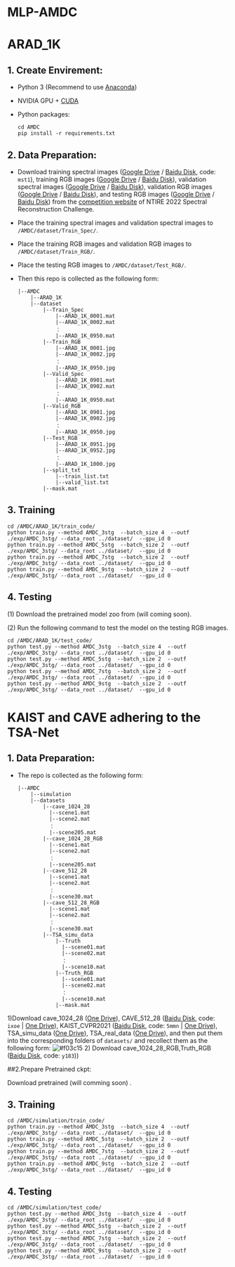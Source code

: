 # MLP-AMDC

# ARAD_1K
## 1. Create Envirement:

- Python 3 (Recommend to use [Anaconda](https://www.anaconda.com/download/#linux))

- NVIDIA GPU + [CUDA](https://developer.nvidia.com/cuda-downloads)

- Python packages:

  ```shell
  cd AMDC
  pip install -r requirements.txt
  ```
## 2. Data Preparation:

- Download training spectral images ([Google Drive](https://drive.google.com/file/d/1FQBfDd248dCKClR-BpX5V2drSbeyhKcq/view) / [Baidu Disk](https://pan.baidu.com/s/1NisQ6NjGvVhc0iOLH7OFvg), code: `mst1`), training RGB images ([Google Drive](https://drive.google.com/file/d/1A4GUXhVc5k5d_79gNvokEtVPG290qVkd/view) / [Baidu Disk](https://pan.baidu.com/s/1k7aSSL5MMipWYszlFaBLkA)),  validation spectral images ([Google Drive](https://drive.google.com/file/d/12QY8LHab3gzljZc3V6UyHgBee48wh9un/view) / [Baidu Disk](https://pan.baidu.com/s/1CIb5AqLWJxaGilTPtmWl0A)), validation RGB images ([Google Drive](https://drive.google.com/file/d/19vBR_8Il1qcaEZsK42aGfvg5lCuvLh1A/view) / [Baidu Disk](https://pan.baidu.com/s/1YakbXgBgnhNmYoxySmZaGw)), and testing RGB images ([Google Drive](https://drive.google.com/file/d/1A5309Gk7kNFI-ORyADueiPOCMQNTA7r5/view) / [Baidu Disk](https://pan.baidu.com/s/1RXHK64mUfK_GeeoLzqAmeQ)) from the [competition website](https://codalab.lisn.upsaclay.fr/competitions/721#participate-get_data) of NTIRE 2022 Spectral Reconstruction Challenge.

- Place the training spectral images and validation spectral images to `/AMDC/dataset/Train_Spec/`.

- Place the training RGB images and validation RGB images to `/AMDC/dataset/Train_RGB/`.

- Place the testing RGB images  to `/AMDC/dataset/Test_RGB/`.

- Then this repo is collected as the following form:

  ```shell
  |--AMDC
      |--ARAD_1K 
      |--dataset 
          |--Train_Spec
              |--ARAD_1K_0001.mat
              |--ARAD_1K_0002.mat
              ： 
              |--ARAD_1K_0950.mat
		  |--Train_RGB
              |--ARAD_1K_0001.jpg
              |--ARAD_1K_0002.jpg
              ： 
              |--ARAD_1K_0950.jpg
          |--Valid_Spec
              |--ARAD_1K_0901.mat
              |--ARAD_1K_0902.mat
              ： 
              |--ARAD_1K_0950.mat
		  |--Valid_RGB
              |--ARAD_1K_0901.jpg
              |--ARAD_1K_0902.jpg
              ： 
              |--ARAD_1K_0950.jpg
          |--Test_RGB
              |--ARAD_1K_0951.jpg
              |--ARAD_1K_0952.jpg
              ： 
              |--ARAD_1K_1000.jpg
          |--split_txt
              |--train_list.txt
              |--valid_list.txt
          |--mask.mat
  ```
  
## 3. Training
```shell
cd /AMDC/ARAD_1K/train_code/
python train.py --method AMDC_3stg  --batch_size 4  --outf ./exp/AMDC_3stg/ --data_root ../dataset/  --gpu_id 0
python train.py --method AMDC_5stg  --batch_size 2  --outf ./exp/AMDC_3stg/ --data_root ../dataset/  --gpu_id 0
python train.py --method AMDC_7stg  --batch_size 2  --outf ./exp/AMDC_3stg/ --data_root ../dataset/  --gpu_id 0
python train.py --method AMDC_9stg  --batch_size 2  --outf ./exp/AMDC_3stg/ --data_root ../dataset/  --gpu_id 0
```
## 4. Testing
(1)  Download the pretrained model zoo from (will coming soon). 

(2)  Run the following command to test the model on the testing RGB images. 
```shell
cd /AMDC/ARAD_1K/test_code/
python test.py --method AMDC_3stg  --batch_size 4  --outf ./exp/AMDC_3stg/ --data_root ../dataset/  --gpu_id 0
python test.py --method AMDC_5stg  --batch_size 2  --outf ./exp/AMDC_3stg/ --data_root ../dataset/  --gpu_id 0
python test.py --method AMDC_7stg  --batch_size 2  --outf ./exp/AMDC_3stg/ --data_root ../dataset/  --gpu_id 0
python test.py --method AMDC_9stg  --batch_size 2  --outf ./exp/AMDC_3stg/ --data_root ../dataset/  --gpu_id 0
```


# KAIST and CAVE adhering to the TSA-Net
## 1. Data Preparation:
- The repo is collected as the following form:

  ```shell
  |--AMDC
      |--simulation 
      |--datasets 
          |--cave_1024_28
            |--scene1.mat
            |--scene2.mat
            ：  
            |--scene205.mat
		  |--cave_1024_28_RGB
            |--scene1.mat
            |--scene2.mat
            ：  
            |--scene205.mat
          |--cave_512_28
            |--scene1.mat
            |--scene2.mat
            ：  
            |--scene30.mat
          |--cave_512_28_RGB
            |--scene1.mat
            |--scene2.mat
            ：  
            |--scene30.mat
		  |--TSA_simu_data
              |--Truth
                |--scene01.mat
                |--scene02.mat
                ： 
                |--scene10.mat
              |--Truth_RGB
                |--scene01.mat
                |--scene02.mat
                ： 
                |--scene10.mat
              |--mask.mat
  ```
1)Download cave_1024_28 ([One Drive](https://bupteducn-my.sharepoint.com/:f:/g/personal/mengziyi_bupt_edu_cn/EmNAsycFKNNNgHfV9Kib4osB7OD4OSu-Gu6Qnyy5PweG0A?e=5NrM6S)), CAVE_512_28 ([Baidu Disk](https://pan.baidu.com/s/1ue26weBAbn61a7hyT9CDkg), code: `ixoe` | [One Drive](https://mailstsinghuaeducn-my.sharepoint.com/:f:/g/personal/lin-j21_mails_tsinghua_edu_cn/EjhS1U_F7I1PjjjtjKNtUF8BJdsqZ6BSMag_grUfzsTABA?e=sOpwm4)), KAIST_CVPR2021 ([Baidu Disk](https://pan.baidu.com/s/1LfPqGe0R_tuQjCXC_fALZA), code: `5mmn` | [One Drive](https://mailstsinghuaeducn-my.sharepoint.com/:f:/g/personal/lin-j21_mails_tsinghua_edu_cn/EkA4B4GU8AdDu0ZkKXdewPwBd64adYGsMPB8PNCuYnpGlA?e=VFb3xP)), TSA_simu_data ([One Drive](https://1drv.ms/u/s!Au_cHqZBKiu2gYFDwE-7z1fzeWCRDA?e=ofvwrD)), TSA_real_data ([One Drive](https://1drv.ms/u/s!Au_cHqZBKiu2gYFTpCwLdTi_eSw6ww?e=uiEToT)), and then put them into the corresponding folders of `datasets/` and recollect them as the following form:
![#f03c15](https://placehold.it/15/f03c15/000000?text=+) 2) Download cave_1024_28_RGB,Truth_RGB ([Baidu Disk](https://pan.baidu.com/s/1GINXZM0nAe-EKlsXN0uqzA?pwd=y183), code: `y183`))

##2.Prepare Pretrained ckpt:

Download pretrained (will comming soon) .

## 3. Training
```shell
cd /AMDC/simulation/train_code/
python train.py --method AMDC_3stg  --batch_size 4  --outf ./exp/AMDC_3stg/ --data_root ../dataset/  --gpu_id 0
python train.py --method AMDC_5stg  --batch_size 2  --outf ./exp/AMDC_3stg/ --data_root ../dataset/  --gpu_id 0
python train.py --method AMDC_7stg  --batch_size 2  --outf ./exp/AMDC_3stg/ --data_root ../dataset/  --gpu_id 0
python train.py --method AMDC_9stg  --batch_size 2  --outf ./exp/AMDC_3stg/ --data_root ../dataset/  --gpu_id 0
```
## 4. Testing
```shell
cd /AMDC/simulation/test_code/
python test.py --method AMDC_3stg  --batch_size 4  --outf ./exp/AMDC_3stg/ --data_root ../dataset/  --gpu_id 0
python test.py --method AMDC_5stg  --batch_size 2  --outf ./exp/AMDC_3stg/ --data_root ../dataset/  --gpu_id 0
python test.py --method AMDC_7stg  --batch_size 2  --outf ./exp/AMDC_3stg/ --data_root ../dataset/  --gpu_id 0
python test.py --method AMDC_9stg  --batch_size 2  --outf ./exp/AMDC_3stg/ --data_root ../dataset/  --gpu_id 0
```